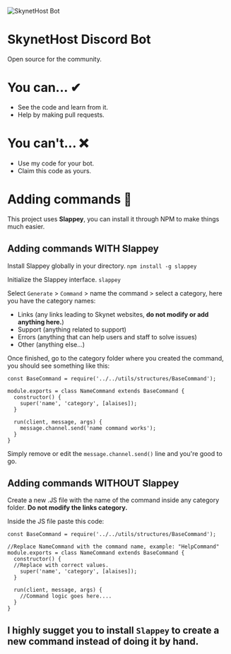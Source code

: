 ![SkynetHost Bot](https://skynethost.net/assets/Untitled-2.png "SkynetHost")

# SkynetHost Discord Bot
Open source for the community.

# You can... ✔
- See the code and learn from it.
- Help by making pull requests.

# You can't... ❌
- Use my code for your bot.
- Claim this code as yours.

# Adding commands 🔧

This project uses **Slappey**, you can install it through NPM to make things much easier. 

## Adding commands WITH Slappey

Install Slappey globally in your directory.
`npm install -g slappey`

Initialize the Slappey interface.
`slappey`

Select `Generate` > `Command` > name the command > select a category, here you have the category names:
- Links (any links leading to Skynet websites, **do not modify or add anything here.**)
- Support (anything related to support)
- Errors (anything that can help users and staff to solve issues)
- Other (anything else...)

Once finished, go to the category folder where you created the command, you should see something like this:

```JS
const BaseCommand = require('../../utils/structures/BaseCommand');

module.exports = class NameCommand extends BaseCommand {
  constructor() {
    super('name', 'category', [alaises]);
  }

  run(client, message, args) {
    message.channel.send('name command works');
  }
}
```

Simply remove or edit the `message.channel.send()` line and you're good to go.

## Adding commands WITHOUT Slappey

Create a new .JS file with the name of the command inside any category folder. **Do not modify the links category.**

Inside the JS file paste this code:

```JS
const BaseCommand = require('../../utils/structures/BaseCommand');

//Replace NameCommand with the command name, example: "HelpCommand"
module.exports = class NameCommand extends BaseCommand {
  constructor() {
  //Replace with correct values.
    super('name', 'category', [alaises]);
  }

  run(client, message, args) {
    //Command logic goes here....
  }
}
```

## I highly sugget you to install `Slappey` to create a new command instead of doing it by hand.
